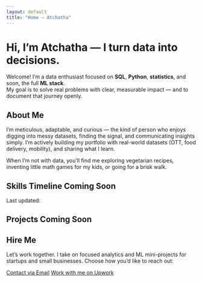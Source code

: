 ```yaml
---
layout: default
title: "Home – Atchatha"
---
```


# Hi, I’m Atchatha — I turn data into decisions.

Welcome! I’m a data enthusiast focused on **SQL**, **Python**, **statistics**, and soon, the full **ML stack**.  
My goal is to solve real problems with clear, measurable impact — and to document that journey openly.

<div class="section">
  <h2>About Me</h2>
  <p>
    I’m meticulous, adaptable, and curious — the kind of person who enjoys digging into messy datasets,
    finding the signal, and communicating insights simply. I’m actively building my portfolio with
    real-world datasets (OTT, food delivery, mobility), and sharing what I learn.
  </p>
  <p>
    When I’m not with data, you’ll find me exploring vegetarian recipes, inventing little math games for my kids,
    or going for a brisk walk.
  </p>
</div>

<div class="section">
  <h2>Skills Timeline <span class="badge">Coming Soon</span></h2>
  <p class="meta">Last updated: <span id="last-updated"></span></p>
  <div class="timeline">
    <!-- Add entries as you complete modules, like:
    <div class="timeline-item">
      <div><strong>Oct 2025 — SQL</strong></div>
      <div class="meta">Queries, joins, CTEs, performance tuning</div>
    </div>
    -->
  </div>
</div>

<div class="section">
  <h2>Projects <span class="badge">Coming Soon</span></h2>
  <div class="card-list">
    <!-- As you add projects, use this pattern:
    <div class="card">
      <h3>Netflix Churn Prediction</h3>
      <p class="meta">Classification • Python • scikit-learn</p>
      <div class="btn-row">
        <a class="btn" href="https://github.com/<yourusername>/netflix-churn">GitHub</a>
        <a class="btn secondary" href="/netflix-churn-case-study/">Case Study</a>
        <a class="btn secondary" href="https://kaggle.com/...">Kaggle</a>
      </div>
    </div>
    -->
  </div>
</div>

<div class="section">
  <h2>Hire Me</h2>
  <p>
    Let’s work together. I take on focused analytics and ML mini-projects for startups and small businesses.
    Choose how you’d like to reach out:
  </p>
  <div class="btn-row">
    <a class="btn" href="mailto:akshathamurali95@gmail.com?subject=Project%20Inquiry%20from%20Portfolio">Contact via Email</a>
    <a class="btn secondary" target="_blank" rel="noopener" href="https://www.upwork.com/freelancers/~014471b0eb81906687">Work with me on Upwork</a>
  </div>
  <!-- If you want a form without backend, uncomment and add your Formspree endpoint:
  <form action="https://formspree.io/f/yourid" method="POST" style="margin-top:14px">
    <input type="email" name="email" placeholder="Your email" required style="padding:10px;border-radius:8px;border:1px solid #1b2533;width:100%;max-width:400px"><br><br>
    <textarea name="message" placeholder="Tell me about your project..." required style="padding:10px;border-radius:8px;border:1px solid #1b2533;width:100%;max-width:600px;height:140px"></textarea><br><br>
    <button class="btn" type="submit">Send</button>
  </form>
  -->
</div>
